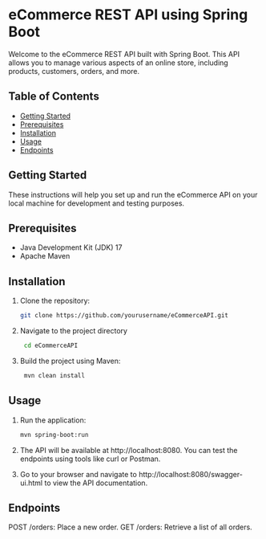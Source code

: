 # eCommerce REST API using Spring Boot

Welcome to the eCommerce REST API built with Spring Boot. 
This API allows you to manage various aspects of an online store, including products, customers, orders, and more.

## Table of Contents

- [Getting Started](#getting-started)
- [Prerequisites](#prerequisites)
- [Installation](#installation)
- [Usage](#usage)
- [Endpoints](#endpoints)

## Getting Started

These instructions will help you set up and run the eCommerce API on your local machine for development and testing purposes.

## Prerequisites

- Java Development Kit (JDK) 17
- Apache Maven

## Installation

1. Clone the repository:
   ```bash
   git clone https://github.com/yourusername/eCommerceAPI.git

2. Navigate to the project directory
   ```bash
    cd eCommerceAPI
   
3. Build the project using Maven:
   ```bash
    mvn clean install

## Usage

1. Run the application:
    ```bash
    mvn spring-boot:run

2. The API will be available at http://localhost:8080. 
You can test the endpoints using tools like curl or Postman.

3. Go to your browser and navigate to http://localhost:8080/swagger-ui.html 
 to view the API documentation.

## Endpoints

POST /orders: Place a new order.
GET /orders: Retrieve a list of all orders.